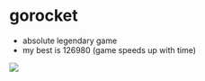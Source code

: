 # gorocket

* absolute legendary game
* my best is 126980 (game speeds up with time)

![](https://user-images.githubusercontent.com/64231066/104034343-d2240700-51e1-11eb-8eda-d5f1e0249d3c.png)
